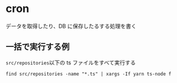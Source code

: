 # cron

データを取得したり、DB に保存したるする処理を書く

## 一括で実行する例

`src/repositories`以下の ts ファイルをすべて実行する

```shell
find src/repositories -name "*.ts" | xargs -If yarn ts-node f
```
